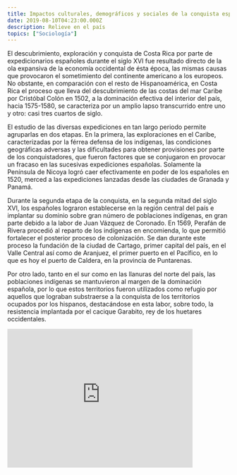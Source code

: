 ```yaml
---
title: Impactos culturales, demográficos y sociales de la conquista española.
date: 2019-08-10T04:23:00.000Z
description: Relieve en el país
topics: ["Sociología"]
---
```


El descubrimiento, exploración y conquista de Costa Rica por parte de expedicionarios españoles durante el siglo XVI fue resultado directo de la ola expansiva de la economía occidental de ésta época, las mismas causas que provocaron el sometimiento del continente americano a los europeos. No obstante, en comparación con el resto de Hispanoamérica, en Costa Rica el proceso que lleva del descubrimiento de las costas del mar Caribe por Cristóbal Colón en 1502, a la dominación efectiva del interior del país, hacia 1575-1580, se caracteriza por un amplio lapso transcurrido entre uno y otro: casi tres cuartos de siglo.

El estudio de las diversas expediciones en tan largo periodo permite agruparlas en dos etapas. En la primera, las exploraciones en el Caribe, caracterizadas por la férrea defensa de los indígenas, las condiciones geográficas adversas y las dificultades para obtener provisiones por parte de los conquistadores, que fueron factores que se conjugaron en provocar un fracaso en las sucesivas expediciones españolas. Solamente la Península de Nicoya logró caer efectivamente en poder de los españoles en 1520, merced a las expediciones lanzadas desde las ciudades de Granada y Panamá.

Durante la segunda etapa de la conquista, en la segunda mitad del siglo XVI, los españoles lograron establecerse en la región central del país e implantar su dominio sobre gran número de poblaciones indígenas, en gran parte debido a la labor de Juan Vázquez de Coronado. En 1569, Perafán de Rivera procedió al reparto de los indígenas en encomienda, lo que permitió fortalecer el posterior proceso de colonización. Se dan durante este proceso la fundación de la ciudad de Cartago, primer capital del país, en el Valle Central así como de Aranjuez, el primer puerto en el Pacífico, en lo que es hoy el puerto de Caldera, en la provincia de Puntarenas.

Por otro lado, tanto en el sur como en las llanuras del norte del país, las poblaciones indígenas se mantuvieron al margen de la dominación española, por lo que estos territorios fueron utilizados como refugio por aquellos que lograban substraerse a la conquista de los territorios ocupados por los hispanos, destacándose en esta labor, sobre todo, la resistencia implantada por el cacique Garabito, rey de los huetares occidentales.

<iframe width="420" height="315" src="https://www.youtube.com/embed/a-CkjELMBbk" frameborder="0" allowfullscreen></iframe>
